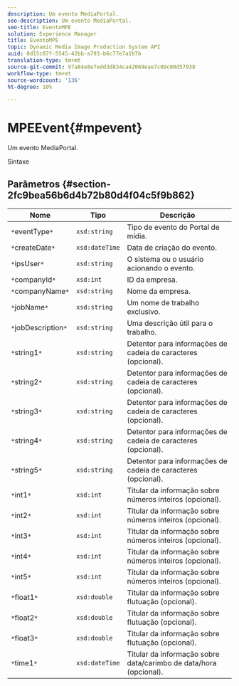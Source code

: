 ```yaml
---
description: Um evento MediaPortal.
seo-description: Um evento MediaPortal.
seo-title: EventoMPE
solution: Experience Manager
title: EventoMPE
topic: Dynamic Media Image Production System API
uuid: 0d15c07f-5545-42bb-a793-b6c77e7a1b7b
translation-type: tm+mt
source-git-commit: 97a84e8e7edd3d834ca42069eae7c09c00d57938
workflow-type: tm+mt
source-wordcount: '136'
ht-degree: 10%

---
```



# MPEEvent{#mpevent}

Um evento MediaPortal.

Sintaxe

## Parâmetros {#section-2fc9bea56b6d4b72b80d4f04c5f9b862}

| Nome | Tipo | Descrição |
|---|---|---|
| `*`eventType`*` | `xsd:string` | Tipo de evento do Portal de mídia. |
| `*`createDate`*` | `xsd:dateTime` | Data de criação do evento. |
| `*`ipsUser`*` | `xsd:string` | O sistema ou o usuário acionando o evento. |
| `*`companyId`*` | `xsd:int` | ID da empresa. |
| `*`companyName`*` | `xsd:string` | Nome da empresa. |
| `*`jobName`*` | `xsd:string` | Um nome de trabalho exclusivo. |
| `*`jobDescription`*` | `xsd:string` | Uma descrição útil para o trabalho. |
| `*`string1`*` | `xsd:string` | Detentor para informações de cadeia de caracteres (opcional). |
| `*`string2`*` | `xsd:string` | Detentor para informações de cadeia de caracteres (opcional). |
| `*`string3`*` | `xsd:string` | Detentor para informações de cadeia de caracteres (opcional). |
| `*`string4`*` | `xsd:string` | Detentor para informações de cadeia de caracteres (opcional). |
| `*`string5`*` | `xsd:string` | Detentor para informações de cadeia de caracteres (opcional). |
| `*`int1`*` | `xsd:int` | Titular da informação sobre números inteiros (opcional). |
| `*`int2`*` | `xsd:int` | Titular da informação sobre números inteiros (opcional). |
| `*`int3`*` | `xsd:int` | Titular da informação sobre números inteiros (opcional). |
| `*`int4`*` | `xsd:int` | Titular da informação sobre números inteiros (opcional). |
| `*`int5`*` | `xsd:int` | Titular da informação sobre números inteiros (opcional). |
| `*`float1`*` | `xsd:double` | Titular da informação sobre flutuação (opcional). |
| `*`float2`*` | `xsd:double` | Titular da informação sobre flutuação (opcional). |
| `*`float3`*` | `xsd:double` | Titular da informação sobre flutuação (opcional). |
| `*`time1`*` | `xsd:dateTime` | Titular da informação sobre data/carimbo de data/hora (opcional). |

